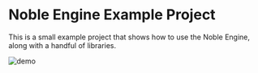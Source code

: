 # Noble Engine Example Project

This is a small example project that shows how to use the Noble Engine, along with a handful of libraries.

![demo](demo.gif)
